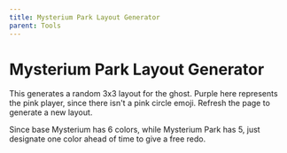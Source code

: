 ```yaml
---
title: Mysterium Park Layout Generator
parent: Tools
---
```


# Mysterium Park Layout Generator

<style>
    .mysterium td {width: 3em; min-height: 2em; text-align: center;}
    .mysterium table {border-collapse: separate; border-spacing: 5px;}
</style>

<center>
<div id="mysteriumTable" class="mysterium">
    <!-- The table will be populated by JavaScript -->
</div>
</center>

This generates a random 3x3 layout for the ghost. 
Purple here represents the pink player, since there isn't a pink circle emoji.
Refresh the page to generate a new layout.

Since base Mysterium has 6 colors, while Mysterium Park has 5, 
just designate one color ahead of time to give a free redo.






<script>
    //draw a random item from a list.
    function rD(array){return array[Math.floor(Math.random()*array.length)];} 

    //Fisher–Yates shuffle
    function shuffleArray(array) {
        for (let i = array.length - 1; i > 0; i--) {
            j = Math.floor(Math.random() * (i + 1));
            [array[i], array[j]] = [array[j], array[i]];
        }
        return array;
    }

    const markers = ["⚫","⚪","🔴","🟡","🟣","🔵"," "," "," "];
    shuffledMarkers = shuffleArray(markers);
    console.log(shuffledMarkers);


    // populate table
    table = document.createElement("table");
    for (let i = 0; i < 3; i++) {
        row = document.createElement("tr");
        for (let j = 0; j < 3; j++) {
            cell = document.createElement("td");
            cell.textContent = markers[i * 3 + j];
            row.appendChild(cell);
        }
        table.appendChild(row);
    }
    document.getElementById("mysteriumTable").appendChild(table);

</script>
